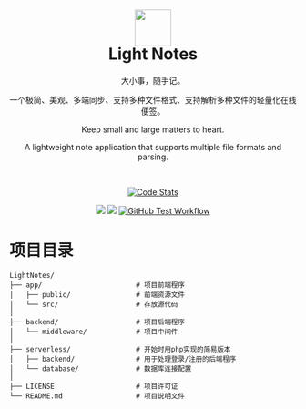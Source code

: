 <div align="center">

<img width="64" height="64" alt="" src="app/public/favicon.ico" style="transform: translateY(42px)">

# Light Notes

大小事，随手记。

一个极简、美观、多端同步、支持多种文件格式、支持解析多种文件的轻量化在线便签。 

Keep small and large matters to heart.

A lightweight note application that supports multiple file formats and parsing.

<br>

[![Code Stats](https://stats.deeptrain.net/repo/Sh1n3zZ/LightNotes/?theme=light)](https://notes.lightxi.com)

<a target="_blank" href="https://github.com/Sh1n3zZ/LightNotes">
<img src="https://img.shields.io/github/stars/Sh1n3zZ/LightNotes" /></a> 
<a target="_blank" href="https://github.com/Sh1n3zZ/LightNotes">
<img src="https://img.shields.io/github/last-commit/Sh1n3zZ/LightNotes" /></a>
<a href="https://github.com/Sh1n3zZ/LightNotes/actions/workflows/build.yaml">
<img src="https://img.shields.io/github/actions/workflow/status/Sh1n3zZ/LightNotes/build.yaml?branch=main" alt="GitHub Test Workflow"></a>
</div>

# 项目目录
```
LightNotes/
├── app/                       # 项目前端程序
│   ├── public/                # 前端资源文件
│   └── src/                   # 存放源代码
│
├── backend/                   # 项目后端程序
│   └── middleware/            # 项目中间件
│
├── serverless/                # 开始时用php实现的简易版本
│   ├── backend/               # 用于处理登录/注册的后端程序
│   └── database/              # 数据库连接配置
│
├── LICENSE                    # 项目许可证
└── README.md                  # 项目说明文件
```